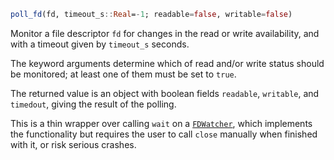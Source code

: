 ```julia
poll_fd(fd, timeout_s::Real=-1; readable=false, writable=false)
```

Monitor a file descriptor `fd` for changes in the read or write availability, and with a timeout given by `timeout_s` seconds.

The keyword arguments determine which of read and/or write status should be monitored; at least one of them must be set to `true`.

The returned value is an object with boolean fields `readable`, `writable`, and `timedout`, giving the result of the polling.

This is a thin wrapper over calling `wait` on a [`FDWatcher`](@ref), which implements the functionality but requires the user to call `close` manually when finished with it, or risk serious crashes.
